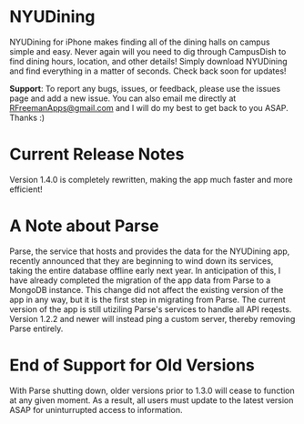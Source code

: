 # NYUDining
NYUDining for iPhone makes finding all of the dining halls on campus simple and easy. Never again will you need to dig through CampusDish to find dining hours, location, and other details! Simply download NYUDining and find everything in a matter of seconds. Check back soon for updates!

**Support**: To report any bugs, issues, or feedback, please use the issues page and add a new issue. You can also email me directly at RFreemanApps@gmail.com and I will do my best to get back to you ASAP. Thanks :)

# Current Release Notes
Version 1.4.0 is completely rewritten, making the app much faster and more efficient!

# A Note about Parse
Parse, the service that hosts and provides the data for the NYUDining app, recently announced that they are beginning to wind down its services, taking the entire database offline early next year. In anticipation of this, I have already completed the migration of the app data from Parse to a MongoDB instance. This change did not affect the existing version of the app in any way, but it is the first step in migrating from Parse. The current version of the app is still utiziling Parse's services to handle all API reqests. Version 1.2.2 and newer will instead ping a custom server, thereby removing Parse entirely.
# End of Support for Old Versions
With Parse shutting down, older versions prior to 1.3.0 will cease to function at any given moment. As a result, all users must update to the latest version ASAP for uninturrupted access to information.
